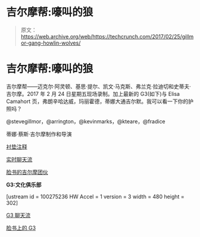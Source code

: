 # 吉尔摩帮:嚎叫的狼 

> 原文：<https://web.archive.org/web/https://techcrunch.com/2017/02/25/gillmor-gang-howlin-wolves/>

# 吉尔摩帮:嚎叫的狼

吉尔摩帮——迈克尔·阿灵顿、基思·提尔、凯文·马克斯、弗兰克·拉迪切和史蒂夫·吉尔摩。2017 年 2 月 24 日星期五现场录制。加上最新的 G3(如下)与 Elisa Camahort 页，弗朗辛哈达威，玛丽霍德，蒂娜大通吉尔默。我可以看一下你的护照吗？

@stevegillmor，@arrington，@kevinmarks，@kteare，@fradice

蒂娜·蔡斯·吉尔摩制作和导演

[衬垫注释](https://web.archive.org/web/20221005194624/http://medium.com/liner-notes)

[实时聊天流](https://web.archive.org/web/20221005194624/http://chat.center/gillmorgang)

[脸书的吉尔摩团伙](https://web.archive.org/web/20221005194624/http://facebook.com/gillmorgang)

**G3:文化俱乐部**

[ustream id = 100275236 HW Accel = 1 version = 3 width = 480 height = 302]

[G3 聊天流](https://web.archive.org/web/20221005194624/http://chat.center/G3)

[脸书上的 G3
](https://web.archive.org/web/20221005194624/http://facebook.com/G3show)